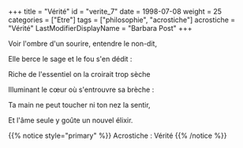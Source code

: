 +++
title = "Vérité"
id = "verite_7"
date = 1998-07-08
weight = 25
categories = ["Etre"]
tags = ["philosophie", "acrostiche"]
acrostiche = "Vérité"
LastModifierDisplayName = "Barbara Post"
+++

Voir l'ombre d'un sourire, entendre le non-dit,

Elle berce le sage et le fou s'en dédit :

Riche de l'essentiel on la croirait trop sèche

Illuminant le cœur où s'entrouvre sa brèche :

Ta main ne peut toucher ni ton nez la sentir,

Et l'âme seule y goûte un nouvel élixir.

{{% notice style="primary" %}}
Acrostiche : Vérité
{{% /notice %}}
